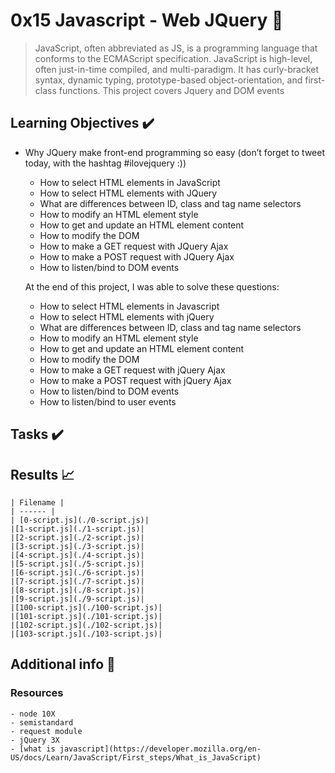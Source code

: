 # 0x15 Javascript - Web JQuery :roller_coaster:

> JavaScript, often abbreviated as JS, is a programming language that conforms to the ECMAScript specification. JavaScript is high-level, often just-in-time compiled, and multi-paradigm. It has curly-bracket syntax, dynamic typing, prototype-based object-orientation, and first-class functions. This project covers Jquery and DOM events

## Learning Objectives :heavy_check_mark:

- Why JQuery make front-end programming so easy (don’t forget to tweet today, with the hashtag #ilovejquery :))
	- How to select HTML elements in JavaScript
	- How to select HTML elements with JQuery
	- What are differences between ID, class and tag name selectors
	- How to modify an HTML element style
	- How to get and update an HTML element content
	- How to modify the DOM
	- How to make a GET request with JQuery Ajax
	- How to make a POST request with JQuery Ajax
	- How to listen/bind to DOM events

	At the end of this project, I was able to solve these questions:

	* How to select HTML elements in Javascript
	* How to select HTML elements with jQuery
	* What are differences between ID, class and tag name selectors
	* How to modify an HTML element style
	* How to get and update an HTML element content
	* How to modify the DOM
	* How to make a GET request with jQuery Ajax
	* How to make a POST request with jQuery Ajax
	* How to listen/bind to DOM events
	* How to listen/bind to user events

## Tasks :heavy_check_mark:

## Results :chart_with_upwards_trend:

	| Filename |
	| ------ |
	| [0-script.js](./0-script.js)|
	|[1-script.js](./1-script.js)|
	|[2-script.js](./2-script.js)|
	|[3-script.js](./3-script.js)|
	|[4-script.js](./4-script.js)|
	|[5-script.js](./5-script.js)|
	|[6-script.js](./6-script.js)|
	|[7-script.js](./7-script.js)|
	|[8-script.js](./8-script.js)|
	|[9-script.js](./9-script.js)|
	|[100-script.js](./100-script.js)|
	|[101-script.js](./101-script.js)|
	|[102-script.js](./102-script.js)|
	|[103-script.js](./103-script.js)|

## Additional info :construction:
### Resources

	- node 10X
	- semistandard
	- request module
	- jQuery 3X
	- [what is javascript](https://developer.mozilla.org/en-US/docs/Learn/JavaScript/First_steps/What_is_JavaScript)
